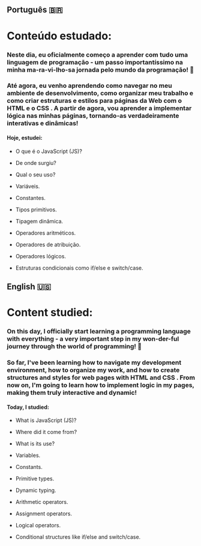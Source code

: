 ## Português 🇧🇷 

# Conteúdo estudado:

### Neste dia, eu oficialmente começo a aprender com tudo uma linguagem de programação - um passo importantíssimo na minha ma-ra-vi-lho-sa jornada pelo mundo da programação! 🎉

### Até agora, eu venho aprendendo como navegar no meu ambiente de desenvolvimento, como organizar meu trabalho e como criar estruturas e estilos para páginas da Web com o HTML e o CSS . A partir de agora, vou aprender a implementar lógica nas minhas páginas, tornando-as verdadeiramente interativas e dinâmicas!

#### Hoje, estudei:

- O que é o JavaScript (JS)?

- De onde surgiu?

- Qual o seu uso?

- Variáveis.

- Constantes.

- Tipos primitivos.

- Tipagem dinâmica.

- Operadores aritméticos.

- Operadores de atribuição.

- Operadores lógicos.

- Estruturas condicionais como if/else e switch/case.

## English 🇺🇸

# Content studied:

### On this day, I officially start learning a programming language with everything - a very important step in my won-der-ful journey through the world of programming! 🎉

### So far, I've been learning how to navigate my development environment, how to organize my work, and how to create structures and styles for web pages with HTML and CSS . From now on, I'm going to learn how to implement logic in my pages, making them truly interactive and dynamic!

#### Today, I studied:

- What is JavaScript (JS)?

- Where did it come from?

- What is its use?

- Variables.

- Constants.

- Primitive types.

- Dynamic typing.

- Arithmetic operators.

- Assignment operators.

- Logical operators.

- Conditional structures like if/else and switch/case.